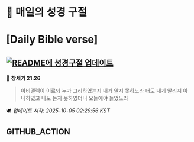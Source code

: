 # 🙏 매일의 성경 구절
# [Daily Bible verse]
## [![README에 성경구절 업데이트](https://github.com/DONGSUKA/first_test/actions/workflows/update-readme-bible.yml/badge.svg)](https://github.com/DONGSUKA/first_test/actions/workflows/update-readme-bible.yml)
<!-- START_BIBLE_VERSE -->
📖 **창세기 21:26**
> 아비멜렉이 이르되 누가 그리하였는지 내가 알지 못하노라 너도 내게 알리지 아니하였고 나도 듣지 못하였더니 오늘에야 들었노라

🕊️ _업데이트 시각: 2025-10-05 02:29:56 KST_
  <!-- END_BIBLE_VERSE -->
## GITHUB_ACTION
